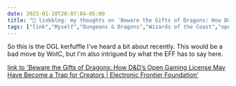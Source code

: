 ---date: 2023-01-10T20:07:04-05:00title: "🔗 linkblog: my thoughts on 'Beware the Gifts of Dragons: How D&D’s Open Gaming License May Have Become a Trap for Creators | Electronic Frontier Foundation'"tags: ["link","Myself","Dungeons & Dragons","Wizards of the Coast","open licensing","Open Game License","EFF"]---So this is the OGL kerfuffle I've heard a bit about recently. This would be a bad move by WotC, but I'm also intrigued by what the EFF has to say here.   [link to 'Beware the Gifts of Dragons: How D&D’s Open Gaming License May Have Become a Trap for Creators | Electronic Frontier Foundation'](https://www.eff.org/deeplinks/2023/01/beware-gifts-dragons-how-dds-open-gaming-license-may-have-become-trap-creators)